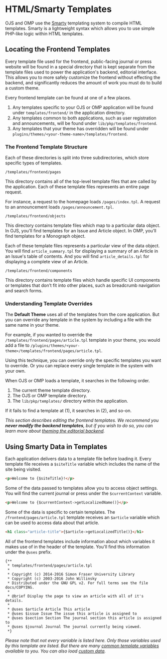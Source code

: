 # HTML/Smarty Templates

OJS and OMP use the [Smarty](http://www.smarty.net/) templating system to compile HTML templates. Smarty is a lightweight syntax which allows you to use simple PHP-like logic within HTML templates.

## Locating the Frontend Templates

Every template file used for the frontend, public-facing journal or press website will be found in a special directory that is kept separate from the template files used to power the application's backend, editorial interface. This allows you to more safely customize the frontend without effecting the backend, and significantly reduces the amount of work you must do to build a custom theme.

Every frontend template can be found at one of a few places.

1. Any templates specific to your OJS or OMP application will be found under `templates/frontend/` in the application directory.
2. Any templates common to both applications, such as user registration and announcements, will be found under `lib/pkp/templates/frontend`.
3. Any templates that your theme has overridden will be found under `plugins/themes/<your-theme-name>/templates/frontend`.


### The Frontend Template Structure
Each of these directories is split into three subdirectories, which store specific types of templates.

`/templates/frontend/pages`

This directory contains all of the top-level template files that are called by the application. Each of these template files represents an entire page request.

For instance, a request to the homepage loads `/pages/index.tpl`. A request to an announcement loads `/pages/announcement.tpl`.

`/templates/frontend/objects`

This directory contains template files which map to a particular data object. In OJS, you’ll find templates for an Issue and Article object. In OMP, you’ll find templates for a Monograph object.

Each of these template files represents a particular view of the data object. You will find `article_summary.tpl` for displaying a summary of an Article in an Issue's table of contents. And you will find `article_details.tpl` for displaying a complete view of an Article.

`/templates/frontend/components`

This directory contains template files which handle specific UI components or templates that don’t fit into other places, such as breadcrumb navigation and search forms.

### Understanding Template Overrides

The **Default Theme** uses all of the templates from the core application. But you can override any template in the system by including a file with the same name in your theme.

For example, if you wanted to override the `/templates/frontend/pages/article.tpl` template in your theme, you would add a file to `/plugins/themes/<your-theme>/templates/frontend/pages/article.tpl`.

Using this technique, you can override only the specific templates you want to override. Or you can replace every single template in the system with your own.

When OJS or OMP loads a template, it searches in the following order.

1. The current theme template directory.
2. The OJS or OMP template directory.
3. The `lib/pkp/templates/` directory within the application.

If it fails to find a template at (1), it searches in (2), and so-on.

*This section describes editing the frontend templates. We recommend you **never modify the backend templates**, but if you wish to do so, you can learn more about [theming the editorial backend](theme-backend.md).*

## Using Smarty Data in Templates

Each application delivers data to a template file before loading it. Every template file receives a `$siteTitle` variable which includes the name of the site being visited.

```html
<p>Welcome to {$siteTitle}!</p>
```

Some of the data passed to templates allow you to access object settings. You will find the current journal or press under the `$currentContext` variable.

```html
<p>Welcome to {$currentContext->getLocalizedName()}</p>
```

Some of the data is specific to certain templates. The `/frontend/pages/article.tpl` template receives an `$article` variable which can be used to access data about that article.

```html
<h1 class="article-title">{$article->getLocalizedTitle()}</h1>
```

All of the frontend templates include information about which variables it makes use of in the header of the template. You'll find this information under the `@uses` prefix.

```smarty
{**
 * templates/frontend/pages/article.tpl
 *
 * Copyright (c) 2014-2016 Simon Fraser University Library
 * Copyright (c) 2003-2016 John Willinsky
 * Distributed under the GNU GPL v2. For full terms see the file docs/COPYING.
 *
 * @brief Display the page to view an article with all of it's details.
 *
 * @uses $article Article This article
 * @uses $issue Issue The issue this article is assigned to
 * @uses $section Section The journal section this article is assigned to
 * @uses $journal Journal The journal currently being viewed.
 *}
```

*Please note that not every variable is listed here. Only those variables used by this template are listed. But there are many [common template variables](template-variables.md) available to you. You can also load [custom data](advanced-custom-data.md).*
